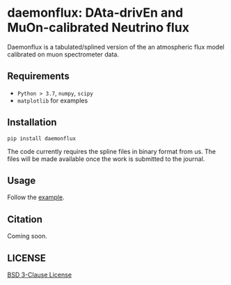 # daemonflux: DAta-drivEn and MuOn-calibrated Neutrino flux

Daemonflux is a tabulated/splined version of the an atmospheric flux model calibrated on muon spectrometer data.

## Requirements
 * `Python > 3.7`, `numpy`, `scipy`
 * `matplotlib` for examples

## Installation

`pip install daemonflux`

The code currently requires the spline files in binary format from us. The files will be made available once the work is submitted to the journal.

## Usage

Follow the [example](examples/example.ipynb).

## Citation

Coming soon.

## LICENSE

[BSD 3-Clause License](LICENSE)

